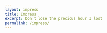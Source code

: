 ```yaml
---
layout: impress
title: Impress
excerpt: Don't lose the precious hour I lost
permalink: /impress/
---
```

